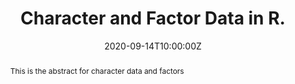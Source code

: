 ---
abstract: This is the abstract for character data and factors
address:
  city: Richmond
  country: United States
  postcode: "23284"
  region: VA
  street: 1000 West Cary Street
all_day: false
date: "2020-09-14T10:00:00Z"
date_end: "2020-09-14T15:00:00Z"
event: Data Literacy Lecture on Character Data & Factors
event_url: https://us02web.zoom.us/j/86289645889?pwd=YzVBZlhPYUwydE5pNWVhTFExSlA2Zz09
featured: false
location: Center for Environmental Studies
math: false
summary: Character data and factors.
tags: ["forcats"]
keywords: ["data munging"]
title: Character and Factor Data in R.
url_code: "/code/character_factor.nb.html"
url_pdf: ""
url_slides: "/slides/character_factor.html"
url_video: "https://youtu.be/dQw4w9WgXcQ"
---